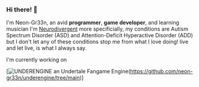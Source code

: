 ### Hi there! 👋
I'm Neon-Gr33n, an avid **programmer**, **game developer**, and learning musician
I'm [Neurodivergent](https://www.health.harvard.edu/blog/what-is-neurodiversity-202111232645) more specificially, my conditions are Autism Spectrum Disorder (ASD) and Attention-Deficit Hyperactive Disorder (ADD)
but I don't let any of these conditions stop me from what I love doing! live and let live, is what I always say.

I'm currently working on 

[![UNDERENGINE an Undertale Fangame Engine](https://github-production-user-asset-6210df.s3.amazonaws.com/41244356/258614762-57504c54-da8b-42c9-9d14-268d9c5552c5.png?X-Amz-Algorithm=AWS4-HMAC-SHA256&X-Amz-Credential=AKIAIWNJYAX4CSVEH53A%2F20230806%2Fus-east-1%2Fs3%2Faws4_request&X-Amz-Date=20230806T024020Z&X-Amz-Expires=300&X-Amz-Signature=0fb709e03a1dcc69ae2735e4462d7ada3220b4642fd7a5b003de1525433ee211&X-Amz-SignedHeaders=host&actor_id=41244356&key_id=0&repo_id=675113650)(https://github.com/neon-gr33n/underengine/tree/main)]


<!--
**neon-gr33n/neon-gr33n** is a ✨ _special_ ✨ repository because its `README.md` (this file) appears on your GitHub profile.

Here are some ideas to get you started:

- 🔭 I’m currently working on ...
- 🌱 I’m currently learning ...
- 👯 I’m looking to collaborate on ...
- 🤔 I’m looking for help with ...
- 💬 Ask me about ...
- 📫 How to reach me: ...
- 😄 Pronouns: ...
- ⚡ Fun fact: ...
-->
